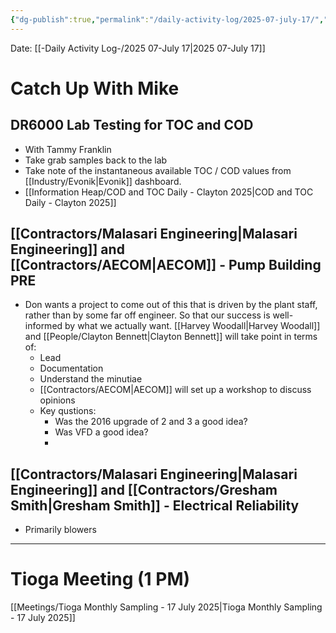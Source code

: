 ```yaml
---
{"dg-publish":true,"permalink":"/daily-activity-log/2025-07-july-17/","noteIcon":"","created":"2025-07-17T10:16:43.567-05:00"}
---
```


Date: [[-Daily Activity Log-/2025 07-July 17\|2025 07-July 17]]

# Catch Up With Mike
## DR6000 Lab Testing for TOC and COD
- With Tammy Franklin
- Take grab samples back to the lab
- Take note of the instantaneous available TOC / COD values from [[Industry/Evonik\|Evonik]] dashboard.
- [[Information Heap/COD and TOC Daily - Clayton 2025\|COD and TOC Daily - Clayton 2025]]

## [[Contractors/Malasari Engineering\|Malasari Engineering]] and [[Contractors/AECOM\|AECOM]]  - Pump Building PRE
- Don wants a project to come out of this that is driven by the plant staff, rather than by some far off engineer. So that our success is well-informed by what we actually want. [[Harvey Woodall\|Harvey Woodall]] and [[People/Clayton Bennett\|Clayton Bennett]] will take point in terms of:
	- Lead
	- Documentation
	- Understand the minutiae
	- [[Contractors/AECOM\|AECOM]] will set up a workshop to discuss opinions 
	- Key qustions:
		- Was the 2016 upgrade of 2 and 3 a good idea? 
		- Was VFD a good idea?
		- 
## [[Contractors/Malasari Engineering\|Malasari Engineering]] and [[Contractors/Gresham Smith\|Gresham Smith]] - Electrical Reliability
- Primarily blowers

---

# Tioga Meeting (1 PM)
[[Meetings/Tioga Monthly Sampling - 17 July 2025\|Tioga Monthly Sampling - 17 July 2025]]